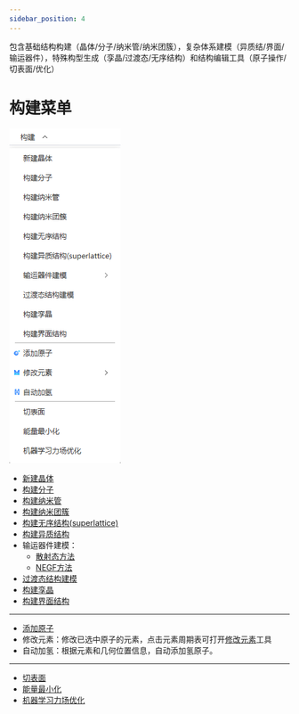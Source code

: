 ```yaml
---
sidebar_position: 4
---
```


包含基础结构构建（晶体/分子/纳米管/纳米团簇），复杂体系建模（异质结/界面/输运器件），特殊构型生成（孪晶/过渡态/无序结构）和结构编辑工具（原子操作/切表面/优化）

# 构建菜单
![build](.././nested/qstudio_manual_build.png)
<!-- <img src="nested/qstudio_manual_build.png"> -->

- [新建晶体](../%E5%B7%A5%E5%85%B7/qstudio_manual_build_crystal.md)
- [构建分子](../%E5%B7%A5%E5%85%B7/qstudio_manual_build_molecule.md)
- [构建纳米管](../%E5%B7%A5%E5%85%B7/qstudio_manual_build_nanotube.md)
- [构建纳米团簇](../%E5%B7%A5%E5%85%B7/qstudio_manual_build_nanocluster.md)
- [构建无序结构(superlattice)](../%E5%B7%A5%E5%85%B7/qstudio_manual_build_packmol.md)
- [构建异质结构](../%E5%B7%A5%E5%85%B7/qstudio_manual_build_hetero.md)
- 输运器件建模：
  - [散射态方法](../%E5%B7%A5%E5%85%B7/qstudio_manual_build_transport_scattering.md)
  - [NEGF方法](../%E5%B7%A5%E5%85%B7/qstudio_manual_build_transport_negf.md)
- [过渡态结构建模](../%E5%B7%A5%E5%85%B7/qstudio_manual_build_neb.md)
- [构建孪晶](../%E5%B7%A5%E5%85%B7/qstudio_manual_build_twin.md)
- [构建界面结构](../%E5%B7%A5%E5%85%B7/qstudio_manual_build_boundary.md)

---

- [添加原子](../%E5%B7%A5%E5%85%B7/qstudio_manual_build_addatom.md)
- 修改元素：修改已选中原子的元素，点击元素周期表可打开[修改元素](../%E5%B7%A5%E5%85%B7/qstudio_modify_element.md)工具
- 自动加氢<span id="addhydrogen"></span>：根据元素和几何位置信息，自动添加氢原子。

---

- [切表面](../%E5%B7%A5%E5%85%B7/qstudio_manual_build_cleavesurface.md)
- [能量最小化](../%E5%B7%A5%E5%85%B7/qstudio_energy_minimization.md)
- [机器学习力场优化](../%E5%B7%A5%E5%85%B7/qstudio_mlff_relax.md)

